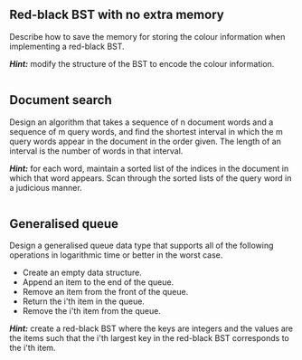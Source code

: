 ## Red-black BST with no extra memory

Describe how to save the memory for storing the colour information when implementing a red-black BST.

**_Hint:_** modify the structure of the BST to encode the colour information.

```

```

## Document search

Design an algorithm that takes a sequence of n document words and a sequence of m query words, and find the shortest interval in which the m query words appear in the document in the order given. The length of an interval is the number of words in that interval.

**_Hint:_** for each word, maintain a sorted list of the indices in the document in which that word appears. Scan through the sorted lists of the query word in a judicious manner.

```

```

## Generalised queue

Design a generalised queue data type that supports all of the following operations in logarithmic time or better in the worst case.

-   Create an empty data structure.
-   Append an item to the end of the queue.
-   Remove an item from the front of the queue.
-   Return the i'th item in the queue.
-   Remove the i'th item from the queue.

**_Hint:_** create a red-black BST where the keys are integers and the values are the items such that the i'th largest key in the red-black BST corresponds to the i'th item.

```

```
